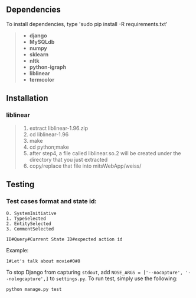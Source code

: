 ## Dependencies

To install dependencies, type 'sudo pip install -R requirements.txt'

> - **django**
> - **MySQLdb** 
> - **numpy** 
> - **sklearn**
> - **nltk**
> - **python-igraph**
> - **liblinear**
> - **termcolor**

## Installation 

### liblinear

> 1. extract liblinear-1.96.zip
> 2. cd liblinear-1.96
> 3. make
> 4. cd python;make
> 5. after step4, a file called liblinear.so.2 will be created under the directory that you just extracted
> 6. copy/replace that file into mitsWebApp/weiss/

## Testing
### Test cases format and state id:
    0. SystemInitiative
    1. TypeSelected
    2. EntitySelected
    3. CommentSelected
  
  `ID#Query#Current State ID#expected action id`
  
  Example:
  
  `1#Let's talk about movie#0#8`

  To stop Django from capturing `stdout`, add `NOSE_ARGS = ['--nocapture', '--nologcapture',]` to `settings.py`. To run test, simply use the following:

  `python manage.py test`
